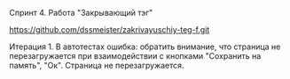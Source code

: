 Спринт 4.
Работа "Закрывающий тэг"

https://github.com/dssmeister/zakrivayuschiy-teg-f.git

Итерация 1.
В автотестах ошибка: обратить внимание, что страница не перезагружается при взаимодействии с кнопками "Сохранить на память", "Ок". Страница не перезагружается.
